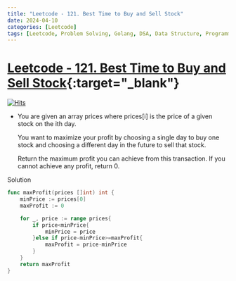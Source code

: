 ```yaml
---
title: "Leetcode - 121. Best Time to Buy and Sell Stock"
date: 2024-04-10
categories: [Leetcode]
tags: [Leetcode, Problem Solving, Golang, DSA, Data Structure, Programming, Algorithm, Array, Dynamic Programming]
---
```


# [Leetcode - 121. Best Time to Buy and Sell Stock](https://leetcode.com/problems/best-time-to-buy-and-sell-stock/description/){:target="_blank"}
[![Hits](https://hits.sh/mokhlesurr031.github.io/posts/leetcode-best-time-to-buy-and-sell-stock.svg)](https://hits.sh/mokhlesurr031.github.io/posts/leetcode-best-time-to-buy-and-sell-stock/)

- You are given an array prices where prices[i] is the price of a given stock on the ith day.

    You want to maximize your profit by choosing a single day to buy one stock and choosing a different day in the future to sell that stock.

    Return the maximum profit you can achieve from this transaction. If you cannot achieve any profit, return 0.

Solution
```go
func maxProfit(prices []int) int {
    minPrice := prices[0]
    maxProfit := 0

    for _, price := range prices{
        if price<minPrice{
            minPrice = price
        }else if price-minPrice>=maxProfit{
            maxProfit = price-minPrice
        }
    }
    return maxProfit
}
```

